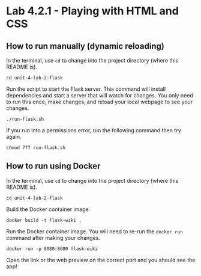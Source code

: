 # Lab 4.2.1 - Playing with HTML and CSS

## How to run manually (dynamic reloading)

In the terminal, use `cd` to change into the project directory (where this README is).
```shell
cd unit-4-lab-2-flask
```

Run the script to start the Flask server. This command will install dependencies
and start a server that will watch for changes. You only need to run this once, make
changes, and reload your local webpage to see your changes.

```shell
./run-flask.sh
```

If you run into a permissions error, run the following command then try again.
```shell
chmod 777 run-flask.sh
```


## How to run using Docker

In the terminal, use `cd` to change into the project directory (where this README is).
```shell
cd unit-4-lab-2-flask
```

Build the Docker container image.
```shell
docker build -t flask-wiki .
```

Run the Docker container image. You will need to re-run the `docker run` command after making your changes.

```shell
docker run -p 8080:8080 flask-wiki
```

Open the link or the web preview on the correct port and you should see the app!

